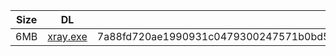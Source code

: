 |    Size   |     DL  | sha512sum |
|  ---  |  ---  |  ---  |
| 6MB | [xray.exe](https://cdn.jsdelivr.net/gh/googleians/Xray-core@main/xray.exe) | 7a88fd720ae1990931c0479300247571b0bd5d57b5ec0c6f7a90614228be850651f0e07cbadee1a78a6eaad34e2fee67bf8739ca0022a1b4005a763572b8835a |

